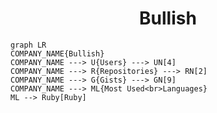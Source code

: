 <h1 align="center">Bullish</h1>

```mermaid
graph LR
COMPANY_NAME{Bullish}
COMPANY_NAME ---> U{Users} ---> UN[4]
COMPANY_NAME ---> R{Repositories} ---> RN[2]
COMPANY_NAME ---> G{Gists} ---> GN[9]
COMPANY_NAME ---> ML{Most Used<br>Languages}
ML --> Ruby[Ruby]
```

